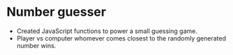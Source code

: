 # Number guesser

* Created JavaScript functions to power a small guessing game.
* Player vs computer whomever comes closest to the randomly generated number wins. 

